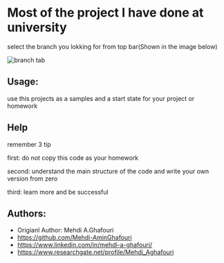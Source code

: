Most of the project I have done at university
====================================
select the branch you lokking for from top bar(Shown in the image below)

![branch tab](https://github.com/Mehdi-AminGhafouri/University/blob/main/branch.png)

Usage:
------
use this projects as a samples and a start state for your project or homework


Help
------------
remember 3 tip

first: do not copy this code as your homework

second: understand the main structure of the code and write your own version from zero

third: learn more and be successful


Authors:
--------
* Origianl Author: Mehdi A.Ghafouri
* https://github.com/Mehdi-AminGhafouri
* https://www.linkedin.com/in/mehdi-a-ghafouri/
* https://www.researchgate.net/profile/Mehdi_Aghafouri

